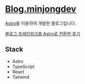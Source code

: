 # [Blog.minjongdev](https://blog.minjongdev.com)

[Astro](https://astro.build/)를 이용하여 개발한 블로그입니다.

[블로그 프레임워크를 Astro로 전환한 후기](https://blog.minjongdev.com/migrate-gatsby-to-astro)

## Stack

- Astro
- TypeScript
- React
- Tailwind
